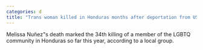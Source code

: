 ```yaml
---
categories: d
title: "Trans woman killed in Honduras months after deportation from US reports"
---
```

Melissa Nuñez"s death marked the 34th killing of a member of the LGBTQ community in Honduras so far this year, according to a local group.